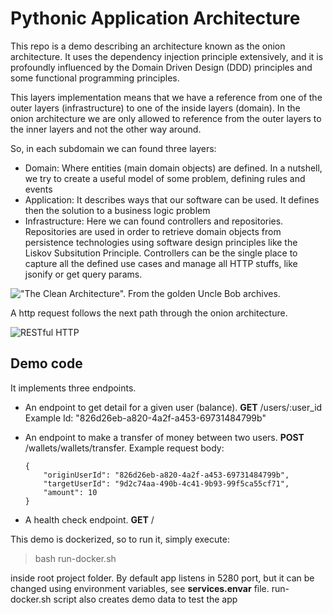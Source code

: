 # Pythonic Application Architecture


This repo is a demo describing an architecture known as the onion architecture. It uses the dependency injection principle extensively, and it is profoundly influenced by the Domain Driven Design (DDD) principles and some functional programming principles.

This layers implementation means that we have a reference from one of the outer layers (infrastructure) to one of the inside layers (domain). In the onion architecture we are only allowed to reference from the outer layers to the inner layers and not the other way around.

So, in each subdomain we can found three layers:

 - Domain: Where entities (main domain objects) are defined. In a nutshell, we try to create a useful model of some problem, defining rules and events
 -  Application: It describes ways that our software can be used. It defines then the solution to a business logic problem
 -  Infrastructure: Here we can found controllers and repositories. Repositories are used in order to retrieve domain objects from persistence technologies using software design principles like the Liskov Subsitution Principle. Controllers can be the single place to capture all the defined use cases and manage all HTTP stuffs, like jsonify or get query params.
 

!["The Clean Architecture". From the golden Uncle Bob archives.](https://khalilstemmler.com/img/blog/ddd-intro/clean.jpg)

A http request follows the next path through the onion architecture.

![RESTful HTTP ](https://khalilstemmler.com/img/blog/clean-architecture/execution-cycle.svg)

## Demo code
It implements three endpoints.

- An endpoint to get detail for a given user (balance). **GET** /users/:user_id
	Example Id: "826d26eb-a820-4a2f-a453-69731484799b"
	 
- An endpoint to make a transfer of money between two users. 
	**POST** /wallets/wallets/transfer. Example request body:
	```
    {
		"originUserId": "826d26eb-a820-4a2f-a453-69731484799b",
		"targetUserId": "9d2c74aa-490b-4c41-9b93-99f5ca55cf71",
		"amount": 10
	}
	```
- A health check endpoint. **GET** /

 This demo is dockerized, so to run it, simply execute:

> bash run-docker.sh

 inside root project folder. By default app listens in 5280 port, but it can be changed using environment variables, see **services.envar** file. run-docker.sh script also creates demo data to test the app

 